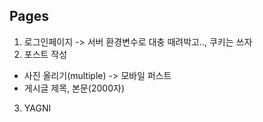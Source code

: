 ## Pages
1. 로그인페이지 -> 서버 환경변수로 대충 때려박고.., 쿠키는 쓰자
2. 포스트 작성
  - 사진 올리기(multiple) -> 모바일 퍼스트
  - 게시글 제목, 본문(2000자)
3. YAGNI

